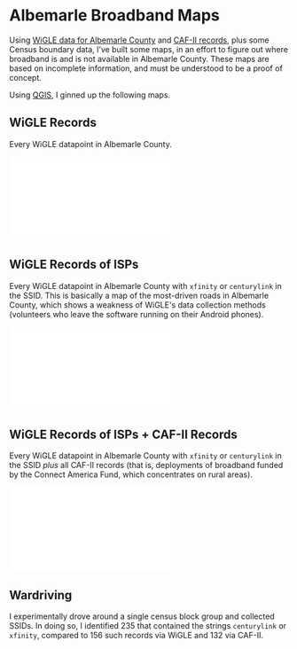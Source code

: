 # Albemarle Broadband Maps

Using [WiGLE data for Albemarle County](../wigle/) and [CAF-II records](https://data.usac.org/publicreports/caf-map/), plus some Census boundary data, I’ve built some maps, in an effort to figure out where broadband is and is not available in Albemarle County. These maps are based on incomplete information, and must be understood to be a proof of concept.

Using [QGIS](https://www.qgis.org/), I ginned up the following maps.

## WiGLE Records
Every WiGLE datapoint in Albemarle County.

![WiGLE Map](map-wigle.pdf)

## WiGLE Records of ISPs
Every WiGLE datapoint in Albemarle County with `xfinity` or `centurylink` in the SSID. This is basically a map of the most-driven roads in Albemarle County, which shows a weakness of WiGLE's data collection methods (volunteers who leave the software running on their Android phones).

![WiGLE Map of ISPs](map-wigle-isps.pdf)

## WiGLE Records of ISPs + CAF-II Records
Every WiGLE datapoint in Albemarle County with `xfinity` or `centurylink` in the SSID _plus_ all CAF-II records (that is, deployments of broadband funded by the Connect America Fund, which concentrates on rural areas).

![WiGLE Map of ISPs and CAF-II](map-wigle-caf-ii.pdf)

## Wardriving

I experimentally drove around a single census block group and collected SSIDs. In doing so, I identified 235 that contained the strings `centurylink` or `xfinity`, compared to 156 such records via WiGLE and 132 via CAF-II.
